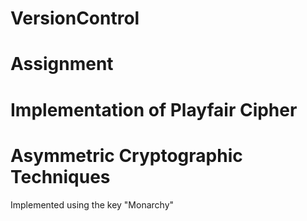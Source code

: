 # VersionControl
# Assignment
# Implementation of Playfair Cipher
# Asymmetric Cryptographic Techniques
Implemented using the key "Monarchy"

